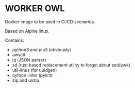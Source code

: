 # WORKER OWL

Docker image to be used in CI/CD scenarios.

Based on Alpine linux.

Contains:
- python3 and pip3 (obviously)
- awscli
- jq (JSON parser)
- sd (rust based replacement utility to forget about sed/awk)
- util-linus (for uuidgen)
- python linter (pylint)
- zip and unzip